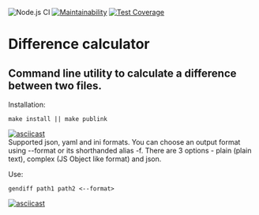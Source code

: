 ![Node.js CI](https://github.com/v1valasvegan/frontend-project-lvl2/workflows/Node.js%20CI/badge.svg)
[![Maintainability](https://api.codeclimate.com/v1/badges/32e6397ed9c19dd486b0/maintainability)](https://codeclimate.com/github/v1valasvegan/frontend-project-lvl2/maintainability)
[![Test Coverage](https://api.codeclimate.com/v1/badges/32e6397ed9c19dd486b0/test_coverage)](https://codeclimate.com/github/v1valasvegan/frontend-project-lvl2/test_coverage)
# Difference calculator

## Command line utility to calculate a difference between two files.


Installation: 

`make install || make publink`


[![asciicast](https://asciinema.org/a/BBIP3lxKyBluStNZD2JYlGzu4.svg)](https://asciinema.org/a/BBIP3lxKyBluStNZD2JYlGzu4)
</br>
Supported json, yaml and ini formats. You can choose an output format using --format or its shorthanded alias -f. There are 3 options - plain (plain text), complex (JS Object like format) and json.

Use: 

`gendiff path1 path2 <--format>`


[![asciicast](https://asciinema.org/a/gP4SNlgX9lwt7tsASrepvtc4V.svg)](https://asciinema.org/a/gP4SNlgX9lwt7tsASrepvtc4V)



